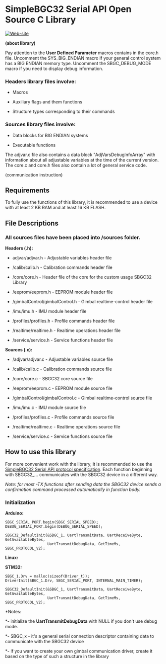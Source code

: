 SimpleBGC32 Serial API Open Source C Library
==========================================
[![Web-site](https://www.basecamelectronics.com/img/logo.basecam-small.png)](https://www.basecamelectronics.com)

**(about library)**

Pay attention to the **User Defined Parameter** macros contains in the core.h file. Uncomment the SYS_BIG_ENDIAN macro
if your general control system has a BIG ENDIAN memory type. Uncomment the SBGC_DEBUG_MODE macro if you need to display
debug information. 

### Headers library files involve: ###

- Macros

- Auxiliary flags and them functions

- Structure types corresponding to their commands

### Sources library files involve: ###

- Data blocks for BIG ENDIAN systems

- Executable functions

The adjvar.c file also contains a data block "AdjVarsDebugInfoArray" with information about all adjustable variables
at the time of the current version. The core.c and core.h files also contain a lot of general service code.

(communication instruction)

Requirements
------------
To fully use the functions of this library, it is recommended to use a device with at least 2 KB RAM
and at least 16 KB FLASH.

File Descriptions
-----------------
### All sources files have been placed into /sources folder. ###

**Headers (.h):**

- adjvar/adjvar.h - Adjustable variables header file

- /calib/calib.h - Calibration commands header file

- /core/core.h - Header file of the core for the custom usage SBGC32 Library

- /eeprom/eeprom.h - EEPROM module header file

- /gimbalControl/gimbalControl.h - Gimbal realtime-control header file

- /imu/imu.h - IMU module header file

- /profiles/profiles.h - Profile commands header file

- /realtime/realtime.h - Realtime operations header file

- /service/service.h - Service functions header file

**Sources (.c):**

- /adjvar/adjvar.c - Adjustable variables source file

- /calib/calib.c - Calibration commands source file

- /core/core.c - SBGC32 core source file

- /eeprom/eeprom.c - EEPROM module source file

- /gimbalControl/gimbalControl.c - Gimbal realtime-control source file

- /imu/imu.c - IMU module source file

- /profiles/profiles.c - Profile commands source file

- /realtime/realtime.c - Realtime operations source file

- /service/service.c - Service functions source file

How to use this library
-----------------------
For more convenient work with the library, it is recommended to use the [SimpleBGC32 Serial API protocol
specification](https://www.basecamelectronics.com/serialapi/).
Each function beginning with SBGC32_... communicates with the SBGC32 device in a different way.

*Note: for most -TX functions after sending data the SBGC32 device sends a confirmation command processed automatically in
function body.*

### Initialization ###

**Arduino:**

	SBGC_SERIAL_PORT.begin(SBGC_SERIAL_SPEED);
	DEBUG_SERIAL_PORT.begin(DEBUG_SERIAL_SPEED);

	SBGC32_DefaultInit(&SBGC_1, UartTransmitData, UartReceiveByte, GetAvailableBytes,
 	                   UartTransmitDebugData, GetTimeMs, SBGC_PROTOCOL_V2);

**Linux:**


**STM32:**

	SBGC_1.Drv = malloc(sizeof(Driver_t));
  	DriverInit(SBGC_1.Drv, SBGC_SERIAL_PORT, INTERNAL_MAIN_TIMER);

	SBGC32_DefaultInit(&SBGC_1, UartTransmitData, UartReceiveByte, GetAvailableBytes,
 	                   UartTransmitDebugData, GetTimeMs, SBGC_PROTOCOL_V2);

*Notes:

*- initialize the **UartTransmitDebugData** with NULL if you don't use debug mode.

*- SBGC_x - it's a general serial connection descriptor containing data to communicate with the SBGC32 device

*- If you want to create your own gimbal communication driver, create it based on the type of such a structure in the library
